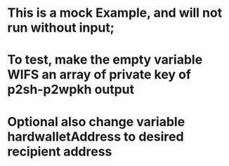 
# This is a mock Example, and will not run without input;

# To test, make the empty variable WIFS an array of private key of p2sh-p2wpkh output

# Optional also change variable hardwalletAddress to desired recipient address